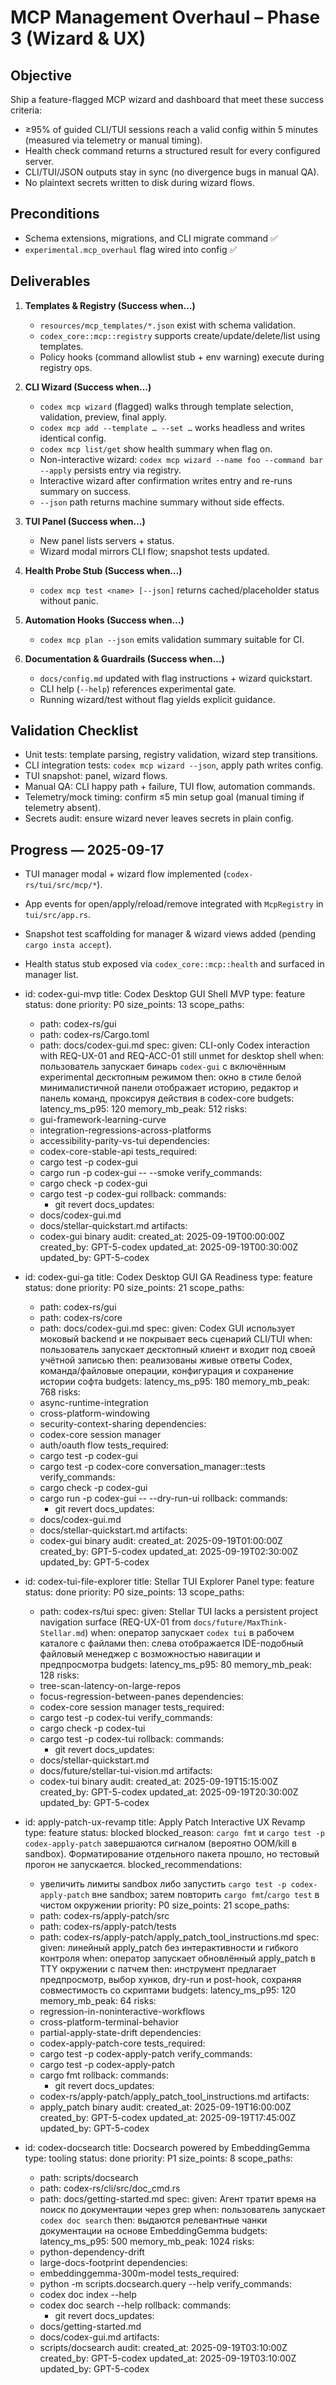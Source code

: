 # MCP Management Overhaul – Phase 3 (Wizard & UX)

## Objective
Ship a feature-flagged MCP wizard and dashboard that meet these success criteria:
- ≥95% of guided CLI/TUI sessions reach a valid config within 5 minutes (measured via telemetry or manual timing).
- Health check command returns a structured result for every configured server.
- CLI/TUI/JSON outputs stay in sync (no divergence bugs in manual QA).
- No plaintext secrets written to disk during wizard flows.

## Preconditions
- Schema extensions, migrations, and CLI migrate command ✅
- `experimental.mcp_overhaul` flag wired into config ✅

## Deliverables
1. **Templates & Registry (Success when…)**
   - `resources/mcp_templates/*.json` exist with schema validation.
   - `codex_core::mcp::registry` supports create/update/delete/list using templates.
   - Policy hooks (command allowlist stub + env warning) execute during registry ops.

2. **CLI Wizard (Success when…)**
   - `codex mcp wizard` (flagged) walks through template selection, validation, preview, final apply.
   - `codex mcp add --template … --set …` works headless and writes identical config.
   - `codex mcp list/get` show health summary when flag on.
   - Non-interactive wizard: `codex mcp wizard --name foo --command bar --apply` persists entry via registry.
   - Interactive wizard after confirmation writes entry and re-runs summary on success.
   - `--json` path returns machine summary without side effects.

3. **TUI Panel (Success when…)**
   - New panel lists servers + status.
   - Wizard modal mirrors CLI flow; snapshot tests updated.

4. **Health Probe Stub (Success when…)**
   - `codex mcp test <name> [--json]` returns cached/placeholder status without panic.

5. **Automation Hooks (Success when…)**
   - `codex mcp plan --json` emits validation summary suitable for CI.

6. **Documentation & Guardrails (Success when…)**
   - `docs/config.md` updated with flag instructions + wizard quickstart.
   - CLI help (`--help`) references experimental gate.
   - Running wizard/test without flag yields explicit guidance.

## Validation Checklist
- Unit tests: template parsing, registry validation, wizard step transitions.
- CLI integration tests: `codex mcp wizard --json`, apply path writes config.
- TUI snapshot: panel, wizard flows.
- Manual QA: CLI happy path + failure, TUI flow, automation commands.
- Telemetry/mock timing: confirm ≤5 min setup goal (manual timing if telemetry absent).
- Secrets audit: ensure wizard never leaves secrets in plain config.

## Progress — 2025-09-17
- TUI manager modal + wizard flow implemented (`codex-rs/tui/src/mcp/*`).
- App events for open/apply/reload/remove integrated with `McpRegistry` in `tui/src/app.rs`.
- Snapshot test scaffolding for manager & wizard views added (pending `cargo insta accept`).
- Health status stub exposed via `codex_core::mcp::health` and surfaced in manager list.

- id: codex-gui-mvp
  title: Codex Desktop GUI Shell MVP
  type: feature
  status: done
  priority: P0
  size_points: 13
  scope_paths:
    - path: codex-rs/gui
    - path: codex-rs/Cargo.toml
    - path: docs/codex-gui.md
  spec:
    given: CLI-only Codex interaction with REQ-UX-01 and REQ-ACC-01 still unmet for desktop shell
    when: пользователь запускает бинарь `codex-gui` с включённым experimental десктопным режимом
    then: окно в стиле белой минималистичной панели отображает историю, редактор и панель команд, проксируя действия в codex-core
  budgets:
    latency_ms_p95: 120
    memory_mb_peak: 512
  risks:
    - gui-framework-learning-curve
    - integration-regressions-across-platforms
    - accessibility-parity-vs-tui
  dependencies:
    - codex-core-stable-api
  tests_required:
    - cargo test -p codex-gui
    - cargo run -p codex-gui -- --smoke
  verify_commands:
    - cargo check -p codex-gui
    - cargo test -p codex-gui
  rollback:
    commands:
      - git revert <commit>
  docs_updates:
    - docs/codex-gui.md
    - docs/stellar-quickstart.md
  artifacts:
    - codex-gui binary
  audit:
    created_at: 2025-09-19T00:00:00Z
    created_by: GPT-5-codex
    updated_at: 2025-09-19T00:30:00Z
    updated_by: GPT-5-codex

- id: codex-gui-ga
  title: Codex Desktop GUI GA Readiness
  type: feature
  status: done
  priority: P0
  size_points: 21
  scope_paths:
    - path: codex-rs/gui
    - path: codex-rs/core
    - path: docs/codex-gui.md
  spec:
    given: Codex GUI использует моковый backend и не покрывает весь сценарий CLI/TUI
    when: пользователь запускает десктопный клиент и входит под своей учётной записью
    then: реализованы живые ответы Codex, команда/файловые операции, конфигурация и сохранение истории софта
  budgets:
    latency_ms_p95: 180
    memory_mb_peak: 768
  risks:
    - async-runtime-integration
    - cross-platform-windowing
    - security-context-sharing
  dependencies:
    - codex-core session manager
    - auth/oauth flow
  tests_required:
    - cargo test -p codex-gui
    - cargo test -p codex-core conversation_manager::tests
  verify_commands:
    - cargo check -p codex-gui
    - cargo run -p codex-gui -- --dry-run-ui
  rollback:
    commands:
      - git revert <commit>
  docs_updates:
    - docs/codex-gui.md
    - docs/stellar-quickstart.md
  artifacts:
    - codex-gui binary
  audit:
    created_at: 2025-09-19T01:00:00Z
    created_by: GPT-5-codex
    updated_at: 2025-09-19T02:30:00Z
    updated_by: GPT-5-codex

- id: codex-tui-file-explorer
  title: Stellar TUI Explorer Panel
  type: feature
  status: done
  priority: P0
  size_points: 13
  scope_paths:
    - path: codex-rs/tui
  spec:
    given: Stellar TUI lacks a persistent project navigation surface (REQ-UX-01 from `docs/future/MaxThink-Stellar.md`)
    when: оператор запускает `codex tui` в рабочем каталоге с файлами
    then: слева отображается IDE-подобный файловый менеджер с возможностью навигации и предпросмотра
  budgets:
    latency_ms_p95: 80
    memory_mb_peak: 128
  risks:
    - tree-scan-latency-on-large-repos
    - focus-regression-between-panes
  dependencies:
    - codex-core session manager
  tests_required:
    - cargo test -p codex-tui
  verify_commands:
    - cargo check -p codex-tui
    - cargo test -p codex-tui
  rollback:
    commands:
      - git revert <commit>
  docs_updates:
    - docs/stellar-quickstart.md
    - docs/future/stellar-tui-vision.md
  artifacts:
    - codex-tui binary
  audit:
    created_at: 2025-09-19T15:15:00Z
    created_by: GPT-5-codex
    updated_at: 2025-09-19T20:30:00Z
    updated_by: GPT-5-codex

- id: apply-patch-ux-revamp
  title: Apply Patch Interactive UX Revamp
  type: feature
  status: blocked
  blocked_reason: `cargo fmt` и `cargo test -p codex-apply-patch` завершаются сигналом (вероятно OOM/kill в sandbox). Форматирование отдельного пакета прошло, но тестовый прогон не запускается.
  blocked_recommendations:
    - увеличить лимиты sandbox либо запустить `cargo test -p codex-apply-patch` вне sandbox; затем повторить `cargo fmt`/`cargo test` в чистом окружении
  priority: P0
  size_points: 21
  scope_paths:
    - path: codex-rs/apply-patch/src
    - path: codex-rs/apply-patch/tests
    - path: codex-rs/apply-patch/apply_patch_tool_instructions.md
  spec:
    given: линейный apply_patch без интерактивности и гибкого контроля
    when: оператор запускает обновлённый apply_patch в TTY окружении с патчем
    then: инструмент предлагает предпросмотр, выбор хунков, dry-run и post-hook, сохраняя совместимость со скриптами
  budgets:
    latency_ms_p95: 120
    memory_mb_peak: 64
  risks:
    - regression-in-noninteractive-workflows
    - cross-platform-terminal-behavior
    - partial-apply-state-drift
  dependencies:
    - codex-apply-patch-core
  tests_required:
    - cargo test -p codex-apply-patch
  verify_commands:
    - cargo test -p codex-apply-patch
    - cargo fmt
  rollback:
    commands:
      - git revert <commit>
  docs_updates:
    - codex-rs/apply-patch/apply_patch_tool_instructions.md
  artifacts:
    - apply_patch binary
  audit:
    created_at: 2025-09-19T16:00:00Z
    created_by: GPT-5-codex
    updated_at: 2025-09-19T17:45:00Z
    updated_by: GPT-5-codex
- id: codex-docsearch
  title: Docsearch powered by EmbeddingGemma
  type: tooling
  status: done
  priority: P1
  size_points: 8
  scope_paths:
    - path: scripts/docsearch
    - path: codex-rs/cli/src/doc_cmd.rs
    - path: docs/getting-started.md
  spec:
    given: Агент тратит время на поиск по документации через grep
    when: пользователь запускает `codex doc search`
    then: выдаются релевантные чанки документации на основе EmbeddingGemma
  budgets:
    latency_ms_p95: 500
    memory_mb_peak: 1024
  risks:
    - python-dependency-drift
    - large-docs-footprint
  dependencies:
    - embeddinggemma-300m-model
  tests_required:
    - python -m scripts.docsearch.query --help
  verify_commands:
    - codex doc index --help
    - codex doc search --help
  rollback:
    commands:
      - git revert <commit>
  docs_updates:
    - docs/getting-started.md
    - docs/codex-gui.md
  artifacts:
    - scripts/docsearch
  audit:
    created_at: 2025-09-19T03:10:00Z
    created_by: GPT-5-codex
    updated_at: 2025-09-19T03:10:00Z
    updated_by: GPT-5-codex
